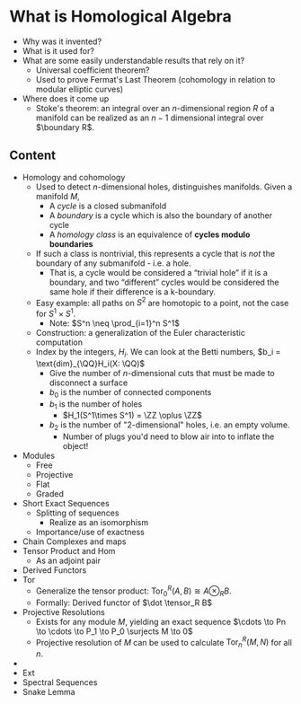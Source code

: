 # What is Homological Algebra



- Why was it invented?
- What is it used for?
- What are some easily understandable results that rely on it?
  - Universal coefficient theorem?
  - Used to prove Fermat's Last Theorem (cohomology in relation to modular elliptic curves)
- Where does it come up
  - Stoke's theorem: an integral over an $n$-dimensional region $R$ of a manifold can be realized as an $n-1$ dimensional integral over $\boundary R$.



## Content

- Homology and cohomology
  - Used to detect $n$-dimensional holes, distinguishes manifolds. Given a manifold $M$,
    - A *cycle* is a closed submanifold
    - A *boundary* is a cycle which is also the boundary of another cycle
    - A *homology class* is an equivalence of **cycles modulo boundaries**
  - If such a class is nontrivial, this represents a cycle that is *not* the boundary of any submanifold - i.e. a hole.
    - That is, a cycle would be considered a “trivial hole” if it is a boundary, and two “different” cycles would be considered the same hole if their difference is a k-boundary.
  - Easy example: all paths on $S^2$ are homotopic to a point, not the case for $S^1 \times S^1$.
    - Note: $S^n \neq \prod_{i=1}^n S^1$
  - Construction: a generalization of the Euler characteristic computation
  - Index by the integers, $H_i$. We can look at the Betti numbers, $b_i = \text{dim}_{\QQ}H_i(X: \QQ)$
    - Give the number of $n$-dimensional cuts that must be made to disconnect a surface
    - $b_0$ is the number of connected components
    - $b_1$ is the number of holes 
      - $H_1(S^1\times S^1) = \ZZ \oplus \ZZ$
    - $b_2$ is the number of "2-dimensional" holes, i.e. an empty volume.
      - Number of plugs you'd need to blow air into to inflate the object!
- Modules
  - Free
  - Projective
  - Flat
  - Graded
- Short Exact Sequences
  - Splitting of sequences
    - Realize as an isomorphism
  - Importance/use of exactness
- Chain Complexes and maps
- Tensor Product and Hom
  - As an adjoint pair
- Derived Functors
- Tor
  - Generalize the tensor product: $\text{Tor}^R_0(A,B) \cong A \otimes_R B$.
  - Formally: Derived functor of $\dot \tensor_R B$
- Projective Resolutions
  - Exists for any module $M$, yielding an exact sequence 
    $\cdots \to Pn \to \cdots \to P_1 \to P_0 \surjects  M \to 0$
  - Projective resolution of $M$ can be used to calculate $\text{Tor}_n^R(M,N)$ for all $n$.
- ​
- Ext
- Spectral Sequences
- Snake Lemma